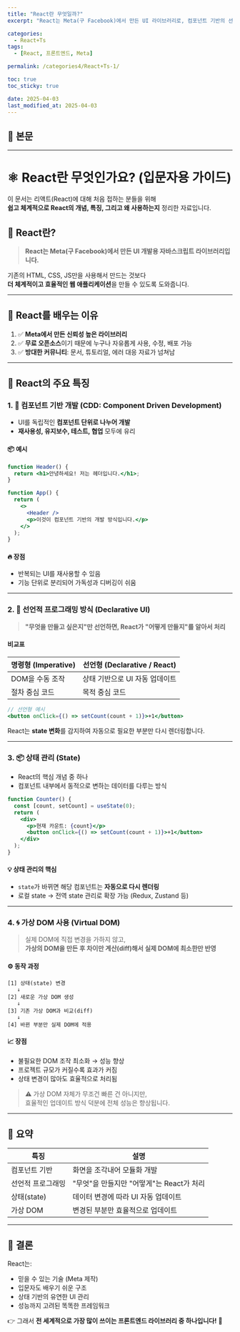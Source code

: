 ```yaml
---
title: "React란 무엇일까?"
excerpt: "React는 Meta(구 Facebook)에서 만든 UI 라이브러리로, 컴포넌트 기반의 선언적 프로그래밍 방식과 가상 DOM을 통해 체계적이고 성능 좋은 웹 애플리케이션을 만들 수 있도록 도와줍니다."

categories:
  - React+Ts
tags:
  - [React, 프론트엔드, Meta]

permalink: /categories4/React+Ts-1/

toc: true
toc_sticky: true

date: 2025-04-03
last_modified_at: 2025-04-03
---
```


## 🦥 본문

---

# ⚛️ React란 무엇인가요? (입문자용 가이드)

이 문서는 리액트(React)에 대해 처음 접하는 분들을 위해  
**쉽고 체계적으로 React의 개념, 특징, 그리고 왜 사용하는지** 정리한 자료입니다.

## 🧾 React란?

> **React는 Meta(구 Facebook)에서 만든 UI 개발용 자바스크립트 라이브러리입니다.**

기존의 HTML, CSS, JS만을 사용해서 만드는 것보다  
**더 체계적이고 효율적인 웹 애플리케이션**을 만들 수 있도록 도와줍니다.

---

## 🎯 React를 배우는 이유

1. ✅ **Meta에서 만든 신뢰성 높은 라이브러리**
2. ✅ **무료 오픈소스**이기 때문에 누구나 자유롭게 사용, 수정, 배포 가능
3. ✅ **방대한 커뮤니티**: 문서, 튜토리얼, 에러 대응 자료가 넘쳐남

---

## 🚀 React의 주요 특징

### 1. 🧱 컴포넌트 기반 개발 (CDD: Component Driven Development)

- UI를 독립적인 **컴포넌트 단위로 나누어 개발**
- **재사용성, 유지보수, 테스트, 협업** 모두에 유리

#### 📦 예시

```jsx
function Header() {
  return <h1>안녕하세요! 저는 헤더입니다.</h1>;
}

function App() {
  return (
    <>
      <Header />
      <p>이것이 컴포넌트 기반의 개발 방식입니다.</p>
    </>
  );
}
```

#### 🔥 장점

- 반복되는 UI를 재사용할 수 있음
- 기능 단위로 분리되어 가독성과 디버깅이 쉬움

---

### 2. 📣 선언적 프로그래밍 방식 (Declarative UI)

> **"무엇을 만들고 싶은지"만 선언하면, React가 "어떻게 만들지"를 알아서 처리**

#### 비교표

| 명령형 (Imperative) | 선언형 (Declarative / React)   |
| ------------------- | ------------------------------ |
| DOM을 수동 조작     | 상태 기반으로 UI 자동 업데이트 |
| 절차 중심 코드      | 목적 중심 코드                 |

```jsx
// 선언형 예시
<button onClick={() => setCount(count + 1)}>+1</button>
```

React는 **state 변화**를 감지하여 자동으로 필요한 부분만 다시 렌더링합니다.

---

### 3. 📦 상태 관리 (State)

- React의 핵심 개념 중 하나
- 컴포넌트 내부에서 동적으로 변하는 데이터를 다루는 방식

```jsx
function Counter() {
  const [count, setCount] = useState(0);
  return (
    <div>
      <p>현재 카운트: {count}</p>
      <button onClick={() => setCount(count + 1)}>+1</button>
    </div>
  );
}
```

#### 💡 상태 관리의 핵심

- `state`가 바뀌면 해당 컴포넌트는 **자동으로 다시 렌더링**
- 로컬 state → 전역 state 관리로 확장 가능 (Redux, Zustand 등)

---

### 4. 🌀 가상 DOM 사용 (Virtual DOM)

> 실제 DOM에 직접 변경을 가하지 않고,  
> **가상의 DOM을 만든 후 차이만 계산(diff)해서 실제 DOM에 최소한만 반영**

#### ⚙️ 동작 과정

```
[1] 상태(state) 변경
   ↓
[2] 새로운 가상 DOM 생성
   ↓
[3] 기존 가상 DOM과 비교(diff)
   ↓
[4] 바뀐 부분만 실제 DOM에 적용
```

#### 📈 장점

- 불필요한 DOM 조작 최소화 → 성능 향상
- 프로젝트 규모가 커질수록 효과가 커짐
- 상태 변경이 많아도 효율적으로 처리됨

> ⚠️ 가상 DOM 자체가 무조건 빠른 건 아니지만,  
> 효율적인 업데이트 방식 덕분에 전체 성능은 향상됩니다.

---

## 📌 요약

| 특징              | 설명                                      |
| ----------------- | ----------------------------------------- |
| 컴포넌트 기반     | 화면을 조각내어 모듈화 개발               |
| 선언적 프로그래밍 | "무엇"을 만들지만 "어떻게"는 React가 처리 |
| 상태(state)       | 데이터 변경에 따라 UI 자동 업데이트       |
| 가상 DOM          | 변경된 부분만 효율적으로 업데이트         |

---

## 🧠 결론

React는:

- 믿을 수 있는 기술 (Meta 제작)
- 입문자도 배우기 쉬운 구조
- 상태 기반의 유연한 UI 관리
- 성능까지 고려된 똑똑한 프레임워크

👉 그래서 **전 세계적으로 가장 많이 쓰이는 프론트엔드 라이브러리 중 하나입니다!** 🚀
